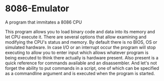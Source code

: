 # 8086-Emulator
A program that immitates a 8086 CPU

This program allows you to load binary code and data into its memory and let CPU execute it. There are several options that allow examining and modifying the CPU's status and memory. By default there is no BIOS, OS or simulated hardware. In case I/O or an interrupt occur the program will stop executing to allow you to enter input which allows whatever program is being executed to think there actually is hardware present. Also present is a quick reference for commands available and an disassembler. And let's not forget the ability to put commands in a script, one of which can be specified as a commandline argument and is executed when the program is started.



